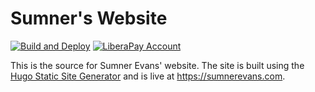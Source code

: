 # Sumner's Website

[![Build and Deploy](https://github.com/sumnerevans/sumnerevans.com/actions/workflows/build.yaml/badge.svg)](https://github.com/sumnerevans/sumnerevans.com/actions/workflows/build.yaml)
[![LiberaPay Account](http://img.shields.io/liberapay/receives/sumner.svg?logo=liberapay)](https://liberapay.com/sumner/donate)

This is the source for Sumner Evans' website. The site is built using the [Hugo
Static Site Generator](https://gohugo.io/) and is live at
<https://sumnerevans.com>.
